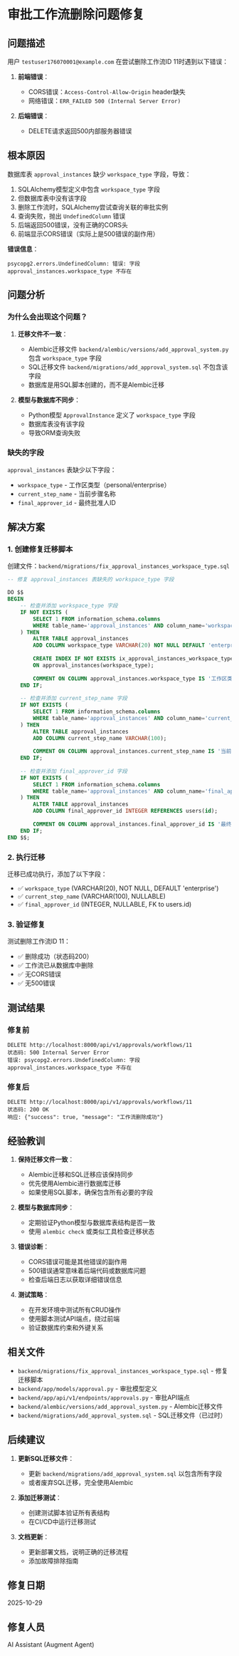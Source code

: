 # 审批工作流删除问题修复

## 问题描述

用户 `testuser176070001@example.com` 在尝试删除工作流ID 11时遇到以下错误：

1. **前端错误**：
   - CORS错误：`Access-Control-Allow-Origin` header缺失
   - 网络错误：`ERR_FAILED 500 (Internal Server Error)`

2. **后端错误**：
   - DELETE请求返回500内部服务器错误

## 根本原因

数据库表 `approval_instances` 缺少 `workspace_type` 字段，导致：

1. SQLAlchemy模型定义中包含 `workspace_type` 字段
2. 但数据库表中没有该字段
3. 删除工作流时，SQLAlchemy尝试查询关联的审批实例
4. 查询失败，抛出 `UndefinedColumn` 错误
5. 后端返回500错误，没有正确的CORS头
6. 前端显示CORS错误（实际上是500错误的副作用）

**错误信息**：
```
psycopg2.errors.UndefinedColumn: 错误: 字段 approval_instances.workspace_type 不存在
```

## 问题分析

### 为什么会出现这个问题？

1. **迁移文件不一致**：
   - Alembic迁移文件 `backend/alembic/versions/add_approval_system.py` 包含 `workspace_type` 字段
   - SQL迁移文件 `backend/migrations/add_approval_system.sql` 不包含该字段
   - 数据库是用SQL脚本创建的，而不是Alembic迁移

2. **模型与数据库不同步**：
   - Python模型 `ApprovalInstance` 定义了 `workspace_type` 字段
   - 数据库表没有该字段
   - 导致ORM查询失败

### 缺失的字段

`approval_instances` 表缺少以下字段：
- `workspace_type` - 工作区类型（personal/enterprise）
- `current_step_name` - 当前步骤名称
- `final_approver_id` - 最终批准人ID

## 解决方案

### 1. 创建修复迁移脚本

创建文件：`backend/migrations/fix_approval_instances_workspace_type.sql`

```sql
-- 修复 approval_instances 表缺失的 workspace_type 字段

DO $$ 
BEGIN
    -- 检查并添加 workspace_type 字段
    IF NOT EXISTS (
        SELECT 1 FROM information_schema.columns 
        WHERE table_name='approval_instances' AND column_name='workspace_type'
    ) THEN
        ALTER TABLE approval_instances 
        ADD COLUMN workspace_type VARCHAR(20) NOT NULL DEFAULT 'enterprise';
        
        CREATE INDEX IF NOT EXISTS ix_approval_instances_workspace_type 
        ON approval_instances(workspace_type);
        
        COMMENT ON COLUMN approval_instances.workspace_type IS '工作区类型: personal/enterprise';
    END IF;
    
    -- 检查并添加 current_step_name 字段
    IF NOT EXISTS (
        SELECT 1 FROM information_schema.columns 
        WHERE table_name='approval_instances' AND column_name='current_step_name'
    ) THEN
        ALTER TABLE approval_instances 
        ADD COLUMN current_step_name VARCHAR(100);
        
        COMMENT ON COLUMN approval_instances.current_step_name IS '当前步骤名称';
    END IF;
    
    -- 检查并添加 final_approver_id 字段
    IF NOT EXISTS (
        SELECT 1 FROM information_schema.columns 
        WHERE table_name='approval_instances' AND column_name='final_approver_id'
    ) THEN
        ALTER TABLE approval_instances 
        ADD COLUMN final_approver_id INTEGER REFERENCES users(id);
        
        COMMENT ON COLUMN approval_instances.final_approver_id IS '最终批准人ID';
    END IF;
END $$;
```

### 2. 执行迁移

迁移已成功执行，添加了以下字段：
- ✅ `workspace_type` (VARCHAR(20), NOT NULL, DEFAULT 'enterprise')
- ✅ `current_step_name` (VARCHAR(100), NULLABLE)
- ✅ `final_approver_id` (INTEGER, NULLABLE, FK to users.id)

### 3. 验证修复

测试删除工作流ID 11：
- ✅ 删除成功（状态码200）
- ✅ 工作流已从数据库中删除
- ✅ 无CORS错误
- ✅ 无500错误

## 测试结果

### 修复前
```
DELETE http://localhost:8000/api/v1/approvals/workflows/11
状态码: 500 Internal Server Error
错误: psycopg2.errors.UndefinedColumn: 字段 approval_instances.workspace_type 不存在
```

### 修复后
```
DELETE http://localhost:8000/api/v1/approvals/workflows/11
状态码: 200 OK
响应: {"success": true, "message": "工作流删除成功"}
```

## 经验教训

1. **保持迁移文件一致**：
   - Alembic迁移和SQL迁移应该保持同步
   - 优先使用Alembic进行数据库迁移
   - 如果使用SQL脚本，确保包含所有必要的字段

2. **模型与数据库同步**：
   - 定期验证Python模型与数据库表结构是否一致
   - 使用 `alembic check` 或类似工具检查迁移状态

3. **错误诊断**：
   - CORS错误可能是其他错误的副作用
   - 500错误通常意味着后端代码或数据库问题
   - 检查后端日志以获取详细错误信息

4. **测试策略**：
   - 在开发环境中测试所有CRUD操作
   - 使用脚本测试API端点，绕过前端
   - 验证数据库约束和外键关系

## 相关文件

- `backend/migrations/fix_approval_instances_workspace_type.sql` - 修复迁移脚本
- `backend/app/models/approval.py` - 审批模型定义
- `backend/app/api/v1/endpoints/approvals.py` - 审批API端点
- `backend/alembic/versions/add_approval_system.py` - Alembic迁移文件
- `backend/migrations/add_approval_system.sql` - SQL迁移文件（已过时）

## 后续建议

1. **更新SQL迁移文件**：
   - 更新 `backend/migrations/add_approval_system.sql` 以包含所有字段
   - 或者废弃SQL迁移，完全使用Alembic

2. **添加迁移测试**：
   - 创建测试脚本验证所有表结构
   - 在CI/CD中运行迁移测试

3. **文档更新**：
   - 更新部署文档，说明正确的迁移流程
   - 添加故障排除指南

## 修复日期

2025-10-29

## 修复人员

AI Assistant (Augment Agent)

